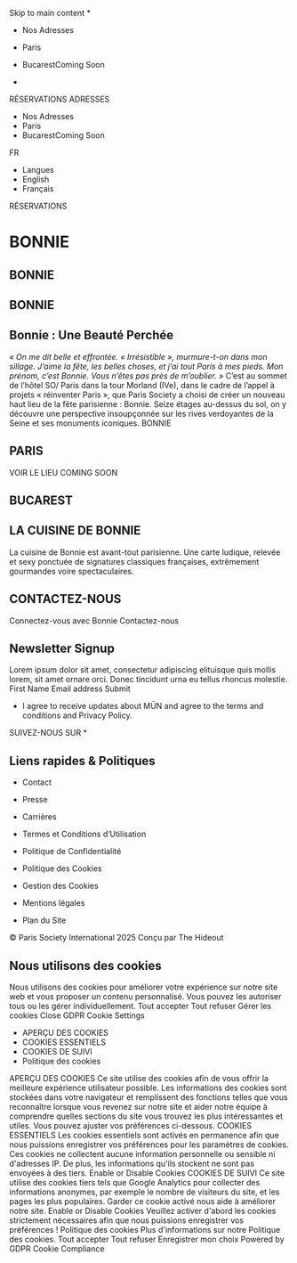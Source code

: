 Skip to main content
  * 

  * Nos Adresses
  * Paris
  * BucarestComing Soon


  * 

RÉSERVATIONS
ADRESSES
  * Nos Adresses
  * Paris
  * BucarestComing Soon


FR
  * Langues
  * English
  * Français


RÉSERVATIONS
# BONNIE
## BONNIE
## BONNIE
## Bonnie : Une Beauté Perchée
 _« On me dit belle et effrontée._ _« Irrésistible », murmure-t-on dans mon sillage._ _J’aime la fête, les belles choses, et j’ai tout Paris à mes pieds._ _Mon prénom, c’est Bonnie._ _Vous n’êtes pas près de m’oublier. »_
C’est au sommet de l’hôtel SO/ Paris dans la tour Morland (IVe), dans le cadre de l’appel à projets « réinventer Paris », que Paris Society a choisi de créer un nouveau haut lieu de la fête parisienne : Bonnie. Seize étages au-dessus du sol, on y découvre une perspective insoupçonnée sur les rives verdoyantes de la Seine et ses monuments iconiques.
BONNIE
## PARIS
VOIR LE LIEU
COMING SOON
## BUCAREST
## LA CUISINE DE BONNIE
La cuisine de Bonnie est avant-tout parisienne. Une carte ludique, relevée et sexy ponctuée de signatures classiques françaises, extrêmement gourmandes voire spectaculaires.
## CONTACTEZ-NOUS
Connectez-vous avec Bonnie
Contactez-nous
## Newsletter Signup
Lorem ipsum dolor sit amet, consectetur adipiscing elituisque quis mollis lorem, sit amet ornare orci. Donec tincidunt urna eu tellus rhoncus molestie.
First Name
Email address
Submit
  * I agree to receive updates about MŪN and agree to the terms and conditions and Privacy Policy.


SUIVEZ-NOUS SUR
  * 

## Liens rapides & Politiques
  * Contact
  * Presse
  * Carrières
  * Termes et Conditions d’Utilisation


  * Politique de Confidentialité
  * Politique des Cookies
  * Gestion des Cookies
  * Mentions légales
  * Plan du Site


© Paris Society International 2025 Conçu par The Hideout
## Nous utilisons des cookies
Nous utilisons des cookies pour améliorer votre expérience sur notre site web et vous proposer un contenu personnalisé. Vous pouvez les autoriser tous ou les gérer individuellement.
Tout accepter Tout refuser Gérer les cookies
Close GDPR Cookie Settings
  * APERÇU DES COOKIES
  * COOKIES ESSENTIELS
  * COOKIES DE SUIVI
  * Politique des cookies


APERÇU DES COOKIES
Ce site utilise des cookies afin de vous offrir la meilleure expérience utilisateur possible. Les informations des cookies sont stockées dans votre navigateur et remplissent des fonctions telles que vous reconnaître lorsque vous revenez sur notre site et aider notre équipe à comprendre quelles sections du site vous trouvez les plus intéressantes et utiles. Vous pouvez ajuster vos préférences ci-dessous.
COOKIES ESSENTIELS
Les cookies essentiels sont activés en permanence afin que nous puissions enregistrer vos préférences pour les paramètres de cookies. Ces cookies ne collectent aucune information personnelle ou sensible ni d'adresses IP. De plus, les informations qu'ils stockent ne sont pas envoyées à des tiers.
Enable or Disable Cookies
COOKIES DE SUIVI
Ce site utilise des cookies tiers tels que Google Analytics pour collecter des informations anonymes, par exemple le nombre de visiteurs du site, et les pages les plus populaires. Garder ce cookie activé nous aide à améliorer notre site.
Enable or Disable Cookies
Veuillez activer d'abord les cookies strictement nécessaires afin que nous puissions enregistrer vos préférences !
Politique des cookies
Plus d'informations sur notre Politique des cookies.
Tout accepter Tout refuser Enregistrer mon choix
Powered by GDPR Cookie Compliance
